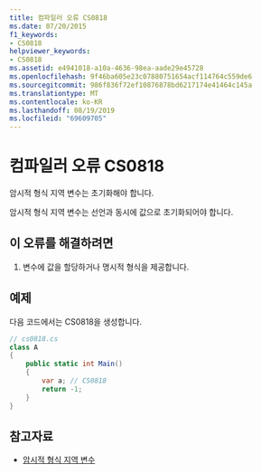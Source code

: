 ```yaml
---
title: 컴파일러 오류 CS0818
ms.date: 07/20/2015
f1_keywords:
- CS0818
helpviewer_keywords:
- CS0818
ms.assetid: e4941018-a10a-4636-98ea-aade29e45728
ms.openlocfilehash: 9f46ba605e23c07880751654acf114764c559de6
ms.sourcegitcommit: 986f836f72ef10876878bd6217174e41464c145a
ms.translationtype: MT
ms.contentlocale: ko-KR
ms.lasthandoff: 08/19/2019
ms.locfileid: "69609705"
---
```

# <a name="compiler-error-cs0818"></a>컴파일러 오류 CS0818
암시적 형식 지역 변수는 초기화해야 합니다.  
  
 암시적 형식 지역 변수는 선언과 동시에 값으로 초기화되어야 합니다.  
  
## <a name="to-correct-this-error"></a>이 오류를 해결하려면  
  
1. 변수에 값을 할당하거나 명시적 형식을 제공합니다.  
  
## <a name="example"></a>예제  
 다음 코드에서는 CS0818을 생성합니다.  
  
```csharp  
// cs0818.cs  
class A  
{  
    public static int Main()  
    {  
        var a; // CS0818  
        return -1;  
    }  
}  
```  
  
## <a name="see-also"></a>참고자료

- [암시적 형식 지역 변수](../programming-guide/classes-and-structs/implicitly-typed-local-variables.md)
